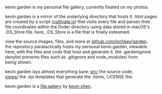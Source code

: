 kevin.garden is my personal file gallery, currently fixated on my photos.

kevin.garden is a mirror of the underlying directory that hosts it. html pages<br>
are created by a script ([cultivate.js](https://kevin.garden/src/cultivate.js)) that visits every file and parses their<br>
file coordinates within the finder directory using data stored in macOS's<br>
.DS_Store file. here, .DS_Store is a file that is finally esteemed.

view the source images, files, and more at [github.com/inchkev/garden](https://github.com/inchkev/garden).<br>
the repository paratactically hosts my personal kevin.garden, viewable<br>
here, with the files and code that host and generate it. the .gardenignore<br>
denylist prevents files such as .gitignore and node_modules/ from<br>
being shown.

kevin.garden lays almost everything bare: [src/](https://kevin.garden/src/) the source code,<br>
[views/](https://kevin.garden/views/) the .ejs templates that generate the .htmls, LICENSE the.


kevin.garden is a [file.gallery](https://file.gallery) by [kevin chen](https://kevinnchen.com).
